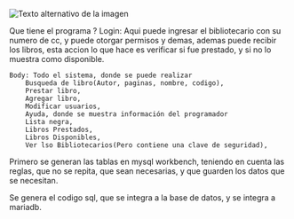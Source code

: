 
![Texto alternativo de la imagen](./ejercicio.jpg)

Que tiene el programa ?
    Login: Aqui puede ingresar el bibliotecario con su numero de cc, y puede otorgar permisos y demas, ademas puede recibir los libros, esta accion lo que hace es verificar si fue prestado, y si no lo muestra como disponible.

    Body: Todo el sistema, donde se puede realizar
        Busqueda de libro(Autor, paginas, nombre, codigo),
        Prestar libro,
        Agregar libro,
        Modificar usuarios,
        Ayuda, donde se muestra información del programador
        Lista negra,
        Libros Prestados,
        Libros Disponibles,
        Ver lso Bibliotecarios(Pero contiene una clave de seguridad),

Primero se generan las tablas en mysql workbench, teniendo en cuenta las reglas, que no se repita, que sean necesarias, y que guarden los datos que se necesitan.

Se genera el codigo sql, que se integra a la base de datos, y se integra a mariadb.
